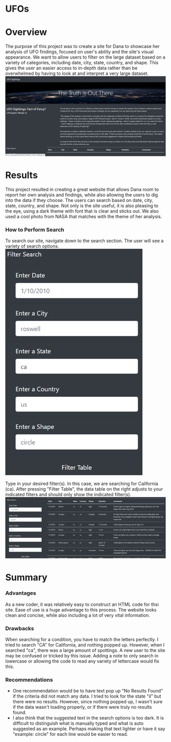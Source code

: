 # UFOs
# Overview
The purpose of this project was to create a site for Dana to showcase her analysis of UFO findings, focused on user's ability and the site's visual appearance. We want to allow users to filter on the large dataset based on a variety of categories, including date, city, state, country, and shape.  This gives the user an easier access to in-depth data rather than be overwhelmed by having to look at and interpret a very large dataset. 
![site photo](https://github.com/juliemags/UFOs/blob/main/Resources/Site_Photo.PNG)

# Results
This project resulted in creating a great website that allows Dana room to report her own analysis and findings, while also allowing the users to dig into the data if they choose. The users can search based on date, city, state, country, and shape. Not only is the site useful, it is also pleasing to the eye, using a dark theme with font that is clear and sticks out. We also used a cool photo from NASA that matches with the theme of her analysis. 
### How to Perform Search
To search our site, navigate down to the search section. The user will see a variety of search options. ![search options](https://github.com/juliemags/UFOs/blob/main/Resources/search_options.PNG)

Type in your desired filter(s). In this case, we are searching for California (ca). After pressing "Filter Table", the data table on the right adjusts to your indicated filters and should only show the indicated filter(s).
![filter results](https://github.com/juliemags/UFOs/blob/main/Resources/search_results.PNG)


# Summary
### Advantages
As a new coder, it was relatively easy to construct an HTML code for thsi site. Ease of use is a huge advantage to this process. The website looks clean and concise, while also including a lot of very vital information. 

### Drawbacks
When searching for a condition, you have to match the letters perfectly. I tried to search "CA" for California, and nothing popped up. However, when I searched "ca", there was a large amount of spottings. A new user to the site may be confused or tricked by this issue. Adding a note to only search in lowercase or allowing the code to read any variety of lettercase would fix this. 


### Recommendations
- One recommendation would be to have text pop up "No Results Found" if the criteria did not match any data. I tried to look for the state "il" but there were no results. However, since nothing popped up, I wasn't sure if the data wasn't loading properly, or if there were truly no results found. 
- I also think that the suggested text in the search options is too dark. It is difficult to distinguish what is manually typed and what is auto suggested as an example. Perhaps making that text lighter or have it say "example: circle" for each line would be easier to read. 
